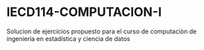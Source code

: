 # IECD114-COMPUTACION-I
Solucion de ejercicios propuesto para el curso de computaciòn de ingenieria en estadística y ciencia de datos
